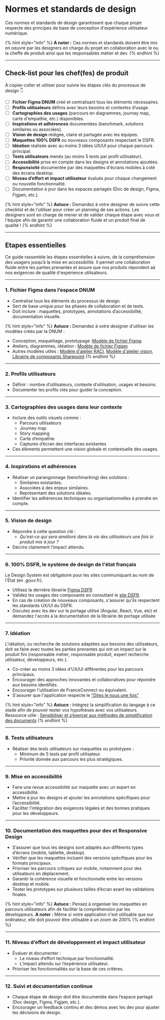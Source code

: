 # Normes et standards de design

Ces normes et standards de design garantissent que chaque projet respecte des principes de base de conception d'expérience utilisateur numérique. 

{% hint style="info" %}
**A noter :** Ces normes et standards doivent être mis en oeuvre par les designers en charge du projet en collaboration avec le ou la cheffe de produit ainsi que les responsables métier et dev.
{% endhint %}

---

## Check-list pour les chef(fes) de produit

À copier-coller et utiliser pour suivre les étapes clés du processus de design 👇

- [ ] **Fichier Figma DNUM** créé et centralisant tous les éléments nécessaires.
- [ ] **Profils utilisateurs** définis avec leurs besoins et contextes d’usage.
- [ ] **Cartographies des usages** (parcours en diagrammes, journey map, carte d'empathie, etc.) disponibles.
- [ ] **Inspirations et adhérences** documentées (benchmark, solutions similaires ou associées).
- [ ] **Vision de design** rédigée, claire et partagée avec les équipes.
- [ ] **Maquettes 100% DSFR** ou nouveaux composants respectant le DSFR.
- [ ] **Idéation** réalisée avec au moins 3 idées UX/UI pour chaque parcours principal.
- [ ] **Tests utilisateurs** menés (au moins 5 tests par profil utilisateur).
- [ ] **Accessibilité** prise en compte dans les designs et annotations ajoutées.
- [ ] **Responsivité** documentée par des maquettes d'écrans mobiles à coté des écrans desktop.
- [ ] **Niveau d’effort et impact utilisateur** évalués pour chaque changement ou nouvelle fonctionnalité.
- [ ] Documentation à jour dans les espaces partagés (Doc de design, Figma, Figjam, etc.).

{% hint style="info" %}
**Astuce :** Demandez à votre designer de suivre cette checklist et de l'utiliser pour créer un planning de ses actions. Les designers sont en charge de mener et de valider chaque étape avec vous et l'équipe afin de garantir une collaboration fluide et un produit final de qualité !
{% endhint %}


---

## Etapes essentielles

Ce guide rassemble les étapes essentielles à suivre, de la compréhension des usagers jusqu’à la mise en accessibilité. Il permet une collaboration fluide entre les parties prenantes et assure que nos produits répondent aà nos exigences de qualité d'expérience utilisateurs. 

---

### 1. **Fichier Figma dans l’espace DNUM**
- Centralise tous les éléments du processus de design.
- Sert de base unique pour les phases de collaboration et de tests.
- Doit inclure : maquettes, prototypes, annotations d’accessibilité, documentation visuelle.

{% hint style="info" %}
**Astuce :** Demandez à votre designer d'utiliser les modèles créés par la DNUM :
* Conception, maquettage, prototypage :[Modèle de fichier Figma](https://www.figma.com/design/XMBYkb0Yfgf5Xwus7Qqi4F/Mod%C3%A8le-Figma?m=auto&t=4yobmo0a54wCxCct-6)
* Ateliers, diagrammes, idéation : [Modèle de fichier Figjam](https://www.figma.com/board/etgOPbk0hSxLYYWNM6XAJ0/Mod%C3%A8le---Fiichier-Figjam?t=irWaNRhEZf6oeXR3-6)
* Autres modèles utiles : [Modèle d'atelier RACI](https://www.figma.com/board/s9HzWSaD1LE7x84QUlN0EJ/Mod%C3%A8le---Atelier-RACI?t=irWaNRhEZf6oeXR3-6), [Modèle d'atelier vision](https://www.figma.com/board/ti4nGxJl3va5N67vhARvQJ/Mod%C3%A8le---Atelier-vision-et-besoins-produit?t=irWaNRhEZf6oeXR3-6), [Librairie de composants Sharepoint](https://www.figma.com/design/G6JxOLI7zE4BHcmwvMZDSH/SharePoint-Web-UI-Kit-(Community)?m=auto&t=irWaNRhEZf6oeXR3-6)
{% endhint %}

---

### 2. **Profils utilisateurs**
- Définir : nombre d’utilisateurs, contexte d’utilisation, usages et besoins.
- Documenter les profils clés pour guider la conception.

---

### 3. **Cartographies des usages dans leur contexte**
- Inclure des outils visuels comme :
  - Parcours utilisateurs
  - Journey map
  - Story mapping
  - Carte d’empathie
  - Captures d’écran des interfaces existantes
- Ces éléments permettent une vision globale et contextuelle des usages.

---

### 4. **Inspirations et adhérences**
- Réaliser un parangonnage (benchmarking) des solutions :
  - Similaires existantes.
  - Associées à des enjeux similaires.
  - Représentant des solutions idéales.
- Identifier les adhérences techniques ou organisationnelles à prendre en compte.

---

### 5. **Vision de design**
- Répondre à cette question clé :
  - *Qu’est-ce qui sera amélioré dans la vie des utilisateurs une fois le produit mis à jour ?*
- Décrire clairement l’impact attendu.

---

### 6. **100% DSFR, le système de design de l'état français**
Le Design System est obligatoire pour les sites communiquant au nom de l'État (en .gouv.fr).
- Utilisez la dernière librairie [Figma DSFR](https://www.figma.com/@gouvfr)
- Validez les usages des composants en consultant le [site DSFR](https://www.systeme-de-design.gouv.fr/composants-et-modeles).
- En cas de création de nouveaux composants, s'assurer qu’ils respectent les standards UX/UI du DSFR.
- Discutez avec les dev sur le portage utilisé (Angular, React, Vue, etc) et demandez l'accès à la documentation de la librairie de portage utilisée

---

### 7. **Idéation**
L'idéation, ou recherche de solutions adaptées aux besoins des utilisateurs, doit se faire avec toutes les parties prenantes qui ont un impact sur le produit fini (responsable métier, responsable produit, expert recherche utilisateur, développeurs, etc.).
- Co-créer au moins 3 idées d’UX/UI différentes pour les parcours principaux.
- Encourager des approches innovantes et collaboratives pour répondre aux besoins identifiés.
- Encourager l'utilisation de FranceConnect ou équivalent.
- S'assurer que l'application respecte le ["Dites le nous une fois"](https://www.numerique.gouv.fr/services/guichet-dites-le-nous-une-fois/)

{% hint style="info" %}
**Astuce :** Intégrez la simplification du langage à ce stade afin de pouvoir tester vos hypothèses avec vos utilisateurs. Ressource utile : [Sensibiliser et s’exercer aux méthodes de simplification des documents](
https://www.modernisation.gouv.fr/outils-et-formations/simplifier-les-documents-administratifs#ConsidererUsager) 
{% endhint %}


---

### 8. **Tests utilisateurs**
- Réaliser des tests utilisateurs sur maquettes ou prototypes :
  - Minimum de 5 tests par profil utilisateur.
  - Priorité donnée aux parcours les plus stratégiques.

---

### 9. **Mise en accessibilité**
- Faire une revue accessibilité sur maquette avec un expert en accessibilité.
- Mettre à jour les designs et ajouter les annotations spécifiques pour l’accessibilité.
- Faciliter l’intégration des exigences légales et des bonnes pratiques pour les développeurs.

---

### 10. **Documentation des maquettes pour dev et Responsive Design**
- S’assurer que tous les designs sont adaptés aux différents types d’écrans (mobile, tablette, desktop).
- Vérifier que les maquettes incluent des versions spécifiques pour les formats principaux.
- Prioriser les parcours critiques sur mobile, notamment pour des utilisateurs en déplacement.
- Garantir la cohérence visuelle et fonctionnelle entre les versions desktop et mobile.
- Tester les prototypes sur plusieurs tailles d’écran avant les validations finales.

{% hint style="info" %}
**Astuce :** Pensez à organiser les maquettes en parcours utilisateurs afin de faciliter la compréhension par les développeurs. 
**A noter :** Même si votre application n'est utilisable que sur ordinateur, elle doit pouvoir être utilisable à un zoom de 200%
{% endhint %}

---

### 11. **Niveau d’effort de développement et impact utilisateur**
- Évaluer et documenter :
  - Le niveau d’effort technique par fonctionnalité.
  - L’impact attendu sur l’expérience utilisateur.
- Prioriser les fonctionnalités sur la base de ces critères.

---

### 12. **Suivi et documentation continue**
- Chaque étape de design doit être documentée dans l’espace partagé (Doc design, Figma, Figjam, etc.).
- Encourager un feedback continu et des démos avec les dev pour ajuster les décisions de design.

